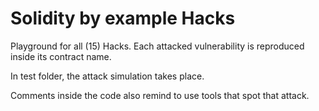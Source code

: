 # Solidity by example Hacks

Playground for all (15) Hacks. 
Each attacked vulnerability is reproduced inside its contract name.

In test folder, the attack simulation takes place.

Comments inside the code also remind to use tools that spot that attack.